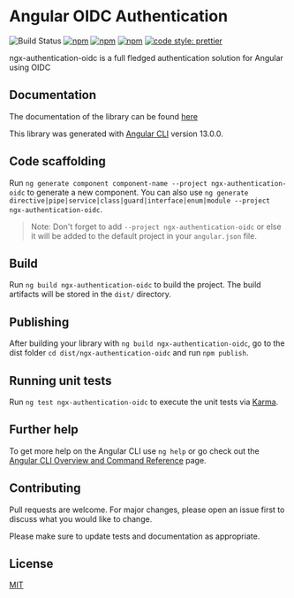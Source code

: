 # Angular OIDC Authentication
![Build Status](https://github.com/lizzyTheLizard/ngx-authentication-oidc/actions/workflows/test.yml/badge.svg)
[![npm](https://img.shields.io/npm/v/ngx-authentication-oidc.svg)](
https://www.npmjs.com/package/ngx-authentication-oidc)
[![npm](https://img.shields.io/npm/dm/ngx-authentication-oidc.svg)](https://www.npmjs.com/package/ngx-authentication-oidc)
[![npm](https://img.shields.io/npm/l/ngx-authentication-oidc.svg)](https://www.npmjs.com/package/ngx-authentication-oidc)
[![code style: prettier](https://img.shields.io/badge/code_style-prettier-ff69b4.svg)](https://github.com/prettier/prettier)

ngx-authentication-oidc is a full fledged authentication solution for Angular using OIDC

## Documentation
The documentation of the library can be found [here](projects/ngx-authentication-oidc/README.md)

This library was generated with [Angular CLI](https://github.com/angular/angular-cli) version 13.0.0.

## Code scaffolding

Run `ng generate component component-name --project ngx-authentication-oidc` to generate a new component. You can also use `ng generate directive|pipe|service|class|guard|interface|enum|module --project ngx-authentication-oidc`.
> Note: Don't forget to add `--project ngx-authentication-oidc` or else it will be added to the default project in your `angular.json` file. 
## Build

Run `ng build ngx-authentication-oidc` to build the project. The build artifacts will be stored in the `dist/` directory.

## Publishing

After building your library with `ng build ngx-authentication-oidc`, go to the dist folder `cd dist/ngx-authentication-oidc` and run `npm publish`.

## Running unit tests

Run `ng test ngx-authentication-oidc` to execute the unit tests via [Karma](https://karma-runner.github.io).

## Further help

To get more help on the Angular CLI use `ng help` or go check out the [Angular CLI Overview and Command Reference](https://angular.io/cli) page.
  
## Contributing
Pull requests are welcome. For major changes, please open an issue first to discuss what you would like to change.

Please make sure to update tests and documentation as appropriate.

## License
[MIT](LICENSE)
